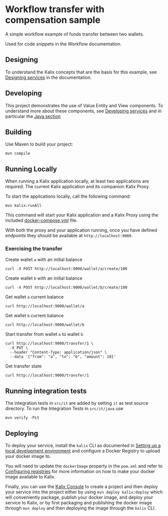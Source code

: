 # Workflow transfer with compensation sample

A simple workflow example of funds transfer between two wallets.

Used for code snippets in the Workflow documentation.

## Designing

To understand the Kalix concepts that are the basis for this example, see [Designing services](https://docs.kalix.io/java/development-process.html) in the documentation.

## Developing

This project demonstrates the use of Value Entity and View components.
To understand more about these components, see [Developing services](https://docs.kalix.io/services/)
and in particular the [Java section](https://docs.kalix.io/java/)

## Building

Use Maven to build your project:

```shell
mvn compile
```

## Running Locally

When running a Kalix application locally, at least two applications are required. The current Kalix application and its companion Kalix Proxy.

To start the applications locally, call the following command:

```shell
mvn kalix:runAll
```

This command will start your Kalix application and a Kalix Proxy using the included [docker-compose.yml](./docker-compose.yml) file.

With both the proxy and your application running, once you have defined endpoints they should be available at `http://localhost:9000`.

### Exercising the transfer

Create wallet `a` with an initial balance

```shell
curl -X POST http://localhost:9000/wallet/a/create/100
```

Create wallet `b` with an initial balance

```shell
curl -X POST http://localhost:9000/wallet/b/create/100
```

Get wallet `a` current balance

```shell
curl http://localhost:9000/wallet/a
```

Get wallet `b` current balance

```shell
curl http://localhost:9000/wallet/b
```

Start transfer from wallet `a` to wallet `b`

```shell
curl http://localhost:9000/transfer/1 \
  -X PUT \
  --header "Content-Type: application/json" \
  --data '{"from": "a", "to": "b", "amount": 10}'
```

Get transfer state

```shell
curl http://localhost:9000/transfer/1
```

## Running integration tests

The integration tests in `src/it` are added by setting `it` as test source directory.
To run the Integration Tests in `src/it/java` use

```shell
mvn verify -Pit
```

## Deploying

To deploy your service, install the `kalix` CLI as documented in
[Setting up a local development environment](https://docs.kalix.io/setting-up/)
and configure a Docker Registry to upload your docker image to.

You will need to update the `dockerImage` property in the `pom.xml` and refer to
[Configuring registries](https://docs.kalix.io/projects/container-registries.html)
for more information on how to make your docker image available to Kalix.

Finally, you can use the [Kalix Console](https://console.kalix.io)
to create a project and then deploy your service into the project either by using `mvn deploy kalix:deploy` which
will conveniently package, publish your docker image, and deploy your service to Kalix, or by first packaging and
publishing the docker image through `mvn deploy` and then deploying the image
through the `kalix` CLI.
